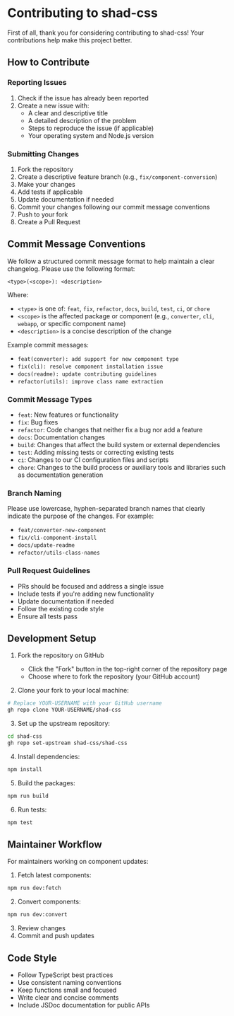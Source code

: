 # Contributing to shad-css

First of all, thank you for considering contributing to shad-css! Your contributions help make this project better.

## How to Contribute

### Reporting Issues

1. Check if the issue has already been reported
2. Create a new issue with:
   - A clear and descriptive title
   - A detailed description of the problem
   - Steps to reproduce the issue (if applicable)
   - Your operating system and Node.js version

### Submitting Changes

1. Fork the repository
2. Create a descriptive feature branch (e.g., `fix/component-conversion`)
3. Make your changes
4. Add tests if applicable
5. Update documentation if needed
6. Commit your changes following our commit message conventions
7. Push to your fork
8. Create a Pull Request

## Commit Message Conventions

We follow a structured commit message format to help maintain a clear changelog. Please use the following format:

```
<type>(<scope>): <description>
```

Where:
- `<type>` is one of: `feat`, `fix`, `refactor`, `docs`, `build`, `test`, `ci`, or `chore`
- `<scope>` is the affected package or component (e.g., `converter`, `cli`, `webapp`, or specific component name)
- `<description>` is a concise description of the change

Example commit messages:
- `feat(converter): add support for new component type`
- `fix(cli): resolve component installation issue`
- `docs(readme): update contributing guidelines`
- `refactor(utils): improve class name extraction`

### Commit Message Types

- `feat`: New features or functionality
- `fix`: Bug fixes
- `refactor`: Code changes that neither fix a bug nor add a feature
- `docs`: Documentation changes
- `build`: Changes that affect the build system or external dependencies
- `test`: Adding missing tests or correcting existing tests
- `ci`: Changes to our CI configuration files and scripts
- `chore`: Changes to the build process or auxiliary tools and libraries such as documentation generation

### Branch Naming

Please use lowercase, hyphen-separated branch names that clearly indicate the purpose of the changes. For example:
- `feat/converter-new-component`
- `fix/cli-component-install`
- `docs/update-readme`
- `refactor/utils-class-names`

### Pull Request Guidelines

- PRs should be focused and address a single issue
- Include tests if you're adding new functionality
- Update documentation if needed
- Follow the existing code style
- Ensure all tests pass

## Development Setup

1. Fork the repository on GitHub
   - Click the "Fork" button in the top-right corner of the repository page
   - Choose where to fork the repository (your GitHub account)

2. Clone your fork to your local machine:
```bash
# Replace YOUR-USERNAME with your GitHub username
gh repo clone YOUR-USERNAME/shad-css
```

3. Set up the upstream repository:
```bash
cd shad-css
gh repo set-upstream shad-css/shad-css
```

4. Install dependencies:
```bash
npm install
```

5. Build the packages:
```bash
npm run build
```

6. Run tests:
```bash
npm test
```

## Maintainer Workflow

For maintainers working on component updates:

1. Fetch latest components:
```bash
npm run dev:fetch
```

2. Convert components:
```bash
npm run dev:convert
```

3. Review changes
4. Commit and push updates

## Code Style

- Follow TypeScript best practices
- Use consistent naming conventions
- Keep functions small and focused
- Write clear and concise comments
- Include JSDoc documentation for public APIs
